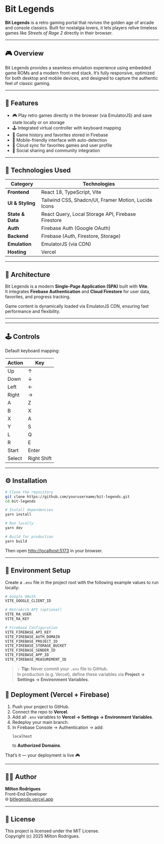 # Bit Legends

**Bit Legends** is a retro gaming portal that revives the golden age of arcade and console classics. Built for nostalgia lovers, it lets players relive timeless games like _Streets of Rage 2_ directly in their browser.

---

## 🎮 Overview

Bit Legends provides a seamless emulation experience using embedded game ROMs and a modern front-end stack. It’s fully responsive, optimized for both desktop and mobile devices, and designed to capture the authentic feel of classic gaming.

---

## 🚀 Features

- 🎮 Play retro games directly in the browser (via EmulatorJS) and save state locally or on storage
- 🕹️ Integrated virtual controller with keyboard mapping
- 🧠 Game history and favorites stored in Firebase
- 📱 Mobile-friendly interface with auto-detection
- 💾 Cloud sync for favorites games and user profile
- 🔗 Social sharing and community integration

---

## 🧩 Technologies Used

| Category         | Technologies                                         |
| ---------------- | ---------------------------------------------------- |
| **Frontend**     | React 18, TypeScript, Vite                           |
| **UI & Styling** | Tailwind CSS, Shadcn/UI, Framer Motion, Lucide Icons |
| **State & Data** | React Query, Local Storage API, Firebase Firestore   |
| **Auth**         | Firebase Auth (Google OAuth)                         |
| **Backend**      | Firebase (Auth, Firestore, Storage)                  |
| **Emulation**    | EmulatorJS (via CDN)                                 |
| **Hosting**      | Vercel                                               |

---

## 🧠 Architecture

Bit Legends is a modern **Single-Page Application (SPA)** built with **Vite**.  
It integrates **Firebase Authentication** and **Cloud Firestore** for user data, favorites, and progress tracking.

Game content is dynamically loaded via EmulatorJS CDN, ensuring fast performance and flexibility.

---

---

## 🕹️ Controls

Default keyboard mapping:

| Action | Key         |
| ------ | ----------- |
| Up     | ↑           |
| Down   | ↓           |
| Left   | ←           |
| Right  | →           |
| A      | Z           |
| B      | X           |
| X      | A           |
| Y      | S           |
| L      | Q           |
| R      | E           |
| Start  | Enter       |
| Select | Right Shift |

---

## ⚙️ Installation

```bash
# Clone the repository
git clone https://github.com/yourusername/bit-legends.git
cd bit-legends

# Install dependencies
yarn install

# Run locally
yarn dev

# Build for production
yarn build
```

Then open [http://localhost:5173](http://localhost:5173) in your browser.

---

## 🔐 Environment Setup

Create a `.env` file in the project root with the following example values to run locally:

```bash
# Google OAuth
VITE_GOOGLE_CLIENT_ID

# RetroArch API (optional)
VITE_RA_USER
VITE_RA_KEY

# Firebase Configuration
VITE_FIREBASE_API_KEY
VITE_FIREBASE_AUTH_DOMAIN
VITE_FIREBASE_PROJECT_ID
VITE_FIREBASE_STORAGE_BUCKET
VITE_FIREBASE_SENDER_ID
VITE_FIREBASE_APP_ID
VITE_FIREBASE_MEASUREMENT_ID
```

> 💡 **Tip:** Never commit your `.env` file to GitHub.  
> In production (e.g. Vercel), define these variables via **Project → Settings → Environment Variables**.

## 🔧 Deployment (Vercel + Firebase)

1. Push your project to GitHub.
2. Connect the repo to **Vercel**.
3. Add all `.env` variables to **Vercel → Settings → Environment Variables**.
4. Redeploy your main branch.
5. In Firebase Console → Authentication → add:
   ```
   localhost
   ```
   to **Authorized Domains**.

That’s it — your deployment is live 🎮

---

## 🧑‍💻 Author

**Milton Rodrigues**  
Front-End Developer  
🌐 [bitlegends.vercel.app](https://bitlegends.vercel.app)

---

## 📜 License

This project is licensed under the MIT License.  
Copyright (c) 2025 Milton Rodrigues.

